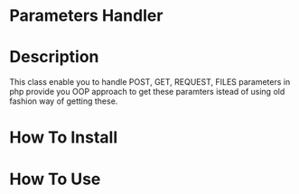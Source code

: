 # Parameters Handler

# Description
This class enable you to handle POST, GET, REQUEST, FILES parameters in php provide you OOP approach to get these paramters istead of using old fashion way of getting these.

# How To Install

# How To Use

